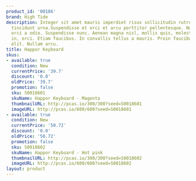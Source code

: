 ```yaml
---
product_id: '00186'
brand: High Tide
description: Integer sit amet mauris imperdiet risus sollicitudin rutrum. Donec convallis
  tincidunt urna.Suspendisse et orci et arcu porttitor pellentesque. Nulla gravida
  orci a odio. Suspendisse nunc. Aenean magna nisl, mollis quis, molestie eu, feugiat
  in, orci. Etiam faucibus. In convallis tellus a mauris. Proin faucibus convallis
  elit. Nullam arcu.
title: Happor Keyboard
skus:
- available: true
  condition: New
  currentPrice: '39.7'
  discount: '0.0'
  oldPrice: '39.7'
  promotion: false
  sku: S0018601
  skuName: Happor Keyboard - Magenta
  thumbnailURL: http://pcas.io/300/300?seed=S0018601
  imageURL: http://pcas.io/600/600?seed=S0018601
- available: true
  condition: New
  currentPrice: '50.72'
  discount: '0.0'
  oldPrice: '50.72'
  promotion: false
  sku: S0018602
  skuName: Happor Keyboard - Hot pink
  thumbnailURL: http://pcas.io/300/300?seed=S0018602
  imageURL: http://pcas.io/600/600?seed=S0018602
layout: product
---
```

